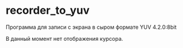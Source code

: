 # recorder_to_yuv
Программа для записи с экрана в сыром формате YUV 4.2.0:8bit

В данный момент нет отображения курсора.
